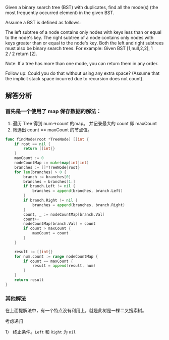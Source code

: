 Given a binary search tree (BST) with duplicates, find all the mode(s) (the most frequently occurred element) in the given BST.

Assume a BST is defined as follows:

The left subtree of a node contains only nodes with keys less than or equal to the node's key.
The right subtree of a node contains only nodes with keys greater than or equal to the node's key.
Both the left and right subtrees must also be binary search trees.
For example:
Given BST [1,null,2,2],
   1
    \
     2
    /
   2
return [2].

Note: If a tree has more than one mode, you can return them in any order.

Follow up: Could you do that without using any extra space? (Assume that the implicit stack space incurred due to recursion does not count).


## 解答分析

### 首先是一个使用了 map 保存数据的解法：

1) 遍历 Tree 得到 num->count 的map。 并记录最大的 count 即 maxCount
2) 筛选出 count == maxCount 的节点值。

```go
func findMode(root *TreeNode) []int {
	if root == nil {
		return []int{}
	}
	maxCount := 0
	nodeCountMap := make(map[int]int)
	branches := []*TreeNode{root}
	for len(branches) > 0 {
		branch := branches[0]
		branches = branches[1:]
		if branch.Left != nil {
			branches = append(branches, branch.Left)
		}
		if branch.Right != nil {
			branches = append(branches, branch.Right)
		}
		count, _ := nodeCountMap[branch.Val]
		count++
		nodeCountMap[branch.Val] = count
		if count > maxCount {
			maxCount = count
		}
	}

	result := []int{}
	for num,count := range nodeCountMap {
		if count == maxCount {
			result = append(result, num)
		}
	}
	return result
}
```

### 其他解法

在上面提解法中，有一个特点没有利用上，就是此树是一棵二叉搜索树。

考虑递归

1） 终止条件。`Left` 和 `Right` 为 `nil`

